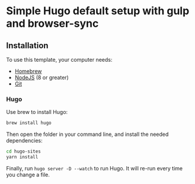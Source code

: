 # Simple Hugo default setup with gulp and browser-sync

## Installation

To use this template, your computer needs:

- [Homebrew](https://brew.sh/index_de)
- [NodeJS](https://nodejs.org/en/) (8 or greater)
- [Git](https://git-scm.com/)

### Hugo

Use brew to install Hugo:

```bash
brew install hugo
```

Then open the folder in your command line, and install the needed dependencies:

```bash
cd hugo-sites
yarn install
```

Finally, run `hugo server -D --watch` to run Hugo. It will re-run every time you change a file.
